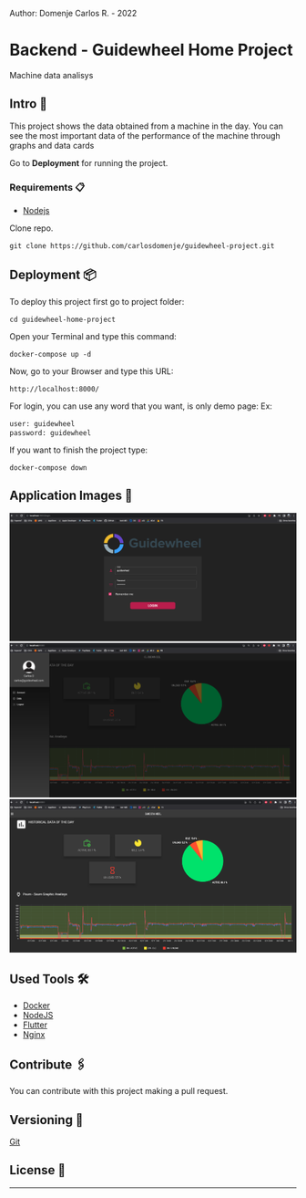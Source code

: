 Author: Domenje Carlos R. - 2022

# Backend - Guidewheel Home Project

Machine data analisys

## Intro 🚀

This project shows the data obtained from a machine in the day. You can see the most important data of the performance of the machine through graphs and data cards

Go to **Deployment** for running the project.


### Requirements 📋

- [Nodejs](https://nodejs.org/es/)


Clone repo.
```
git clone https://github.com/carlosdomenje/guidewheel-project.git

```

## Deployment 📦

To deploy this project first go to project folder:

```
cd guidewheel-home-project
```
Open your Terminal and type this command:

```
docker-compose up -d
```

Now, go to your Browser and type this URL:
```
http://localhost:8000/

```

For login, you can use any word that you want, is only demo page:
Ex:
```
user: guidewheel
password: guidewheel
```

If you want to finish the project type:

```
docker-compose down

```

## Application Images 📳️

![Image1](/app_images/img1.png)
![Image2](/app_images/img2.png)
![Image3](/app_images/img3.png)
## Used Tools 🛠️

* [Docker](https://docs.docker.com/)
* [NodeJS](https://nodejs.org/en/)
* [Flutter](https://flutter.dev/)
* [Nginx](https://www.nginx.com/)

## Contribute 🖇️

You can contribute with this project making a pull request.


## Versioning 📌

[Git](https://git-scm.com/) 


## License 📄





---